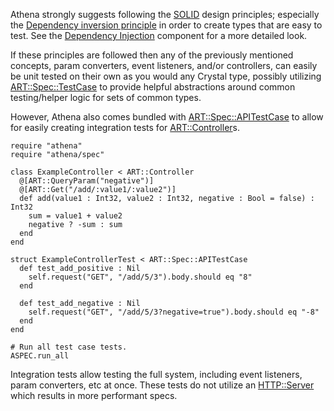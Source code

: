 Athena strongly suggests following the [SOLID](https://en.wikipedia.org/wiki/SOLID) design principles;
especially the [Dependency inversion principle](https://en.wikipedia.org/wiki/Dependency_inversion_principle) in order to create types that are easy to test.  See the [Dependency Injection](../components/dependency_injection.md) component for a more detailed look.

If these principles are followed then any of the previously mentioned concepts, param converters, event listeners, and/or controllers,
can easily be unit tested on their own as you would any Crystal type, possibly utilizing [ART::Spec::TestCase](https://athena-framework.github.io/athena/Athena/Spec/TestCase.html) to provide helpful abstractions around common testing/helper logic for sets of common types.

However, Athena also comes bundled with [ART::Spec::APITestCase](https://athena-framework.github.io/athena/Athena/Routing/Spec/APITestCase.html) to allow for easily creating integration tests for [ART::Controller](https://athena-framework.github.io/athena/Athena/Routing/Controller.html)s.

```crystal
require "athena"
require "athena/spec"

class ExampleController < ART::Controller
  @[ART::QueryParam("negative")]
  @[ART::Get("/add/:value1/:value2")]
  def add(value1 : Int32, value2 : Int32, negative : Bool = false) : Int32
    sum = value1 + value2
    negative ? -sum : sum
  end
end

struct ExampleControllerTest < ART::Spec::APITestCase
  def test_add_positive : Nil
    self.request("GET", "/add/5/3").body.should eq "8"
  end

  def test_add_negative : Nil
    self.request("GET", "/add/5/3?negative=true").body.should eq "-8"
  end
end

# Run all test case tests.
ASPEC.run_all
```

Integration tests allow testing the full system, including event listeners, param converters, etc at once.
These tests do not utilize an [HTTP::Server](https://crystal-lang.org/api/HTTP/Server.html) which results in more performant specs.